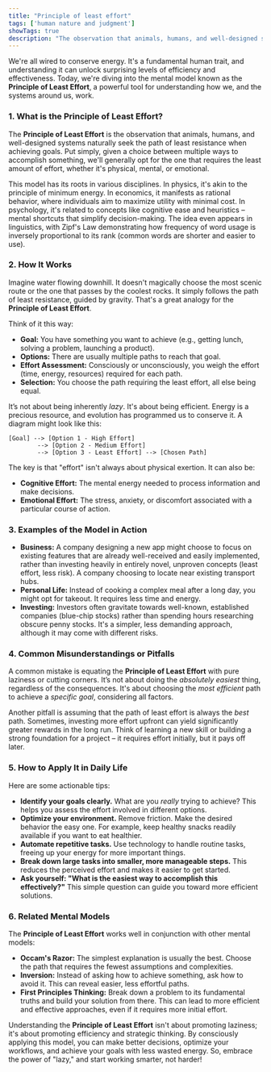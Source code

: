 ```yaml
---
title: "Principle of least effort"
tags: ['human nature and judgment']
showTags: true
description: "The observation that animals, humans, and well-designed systems naturally seek the path of least resistance when achieving goals."
---
```



We're all wired to conserve energy. It's a fundamental human trait, and understanding it can unlock surprising levels of efficiency and effectiveness. Today, we're diving into the mental model known as the **Principle of Least Effort**, a powerful tool for understanding how we, and the systems around us, work.

### 1. What is the Principle of Least Effort?

The **Principle of Least Effort** is the observation that animals, humans, and well-designed systems naturally seek the path of least resistance when achieving goals. Put simply, given a choice between multiple ways to accomplish something, we'll generally opt for the one that requires the least amount of effort, whether it's physical, mental, or emotional.

This model has its roots in various disciplines. In physics, it's akin to the principle of minimum energy. In economics, it manifests as rational behavior, where individuals aim to maximize utility with minimal cost. In psychology, it's related to concepts like cognitive ease and heuristics – mental shortcuts that simplify decision-making. The idea even appears in linguistics, with Zipf's Law demonstrating how frequency of word usage is inversely proportional to its rank (common words are shorter and easier to use).

### 2. How It Works

Imagine water flowing downhill. It doesn't magically choose the most scenic route or the one that passes by the coolest rocks. It simply follows the path of least resistance, guided by gravity. That's a great analogy for the **Principle of Least Effort**.

Think of it this way:

*   **Goal:** You have something you want to achieve (e.g., getting lunch, solving a problem, launching a product).
*   **Options:** There are usually multiple paths to reach that goal.
*   **Effort Assessment:** Consciously or unconsciously, you weigh the effort (time, energy, resources) required for each path.
*   **Selection:** You choose the path requiring the least effort, all else being equal.

It’s not about being inherently *lazy*. It's about being efficient. Energy is a precious resource, and evolution has programmed us to conserve it. A diagram might look like this:

```
[Goal] --> [Option 1 - High Effort]
        --> [Option 2 - Medium Effort]
        --> [Option 3 - Least Effort] --> [Chosen Path]
```

The key is that "effort" isn't always about physical exertion. It can also be:

*   **Cognitive Effort:** The mental energy needed to process information and make decisions.
*   **Emotional Effort:** The stress, anxiety, or discomfort associated with a particular course of action.

### 3. Examples of the Model in Action

*   **Business:** A company designing a new app might choose to focus on existing features that are already well-received and easily implemented, rather than investing heavily in entirely novel, unproven concepts (least effort, less risk). A company choosing to locate near existing transport hubs.
*   **Personal Life:** Instead of cooking a complex meal after a long day, you might opt for takeout. It requires less time and energy.
*   **Investing:** Investors often gravitate towards well-known, established companies (blue-chip stocks) rather than spending hours researching obscure penny stocks. It's a simpler, less demanding approach, although it may come with different risks.

### 4. Common Misunderstandings or Pitfalls

A common mistake is equating the **Principle of Least Effort** with pure laziness or cutting corners. It’s not about doing the *absolutely easiest* thing, regardless of the consequences. It's about choosing the *most efficient* path to achieve a *specific goal*, considering all factors.

Another pitfall is assuming that the path of least effort is always the *best* path. Sometimes, investing more effort upfront can yield significantly greater rewards in the long run. Think of learning a new skill or building a strong foundation for a project – it requires effort initially, but it pays off later.

### 5. How to Apply It in Daily Life

Here are some actionable tips:

*   **Identify your goals clearly.** What are you *really* trying to achieve? This helps you assess the effort involved in different options.
*   **Optimize your environment.** Remove friction. Make the desired behavior the easy one. For example, keep healthy snacks readily available if you want to eat healthier.
*   **Automate repetitive tasks.** Use technology to handle routine tasks, freeing up your energy for more important things.
*   **Break down large tasks into smaller, more manageable steps.** This reduces the perceived effort and makes it easier to get started.
*   **Ask yourself: "What is the easiest way to accomplish this effectively?"** This simple question can guide you toward more efficient solutions.

### 6. Related Mental Models

The **Principle of Least Effort** works well in conjunction with other mental models:

*   **Occam's Razor:** The simplest explanation is usually the best. Choose the path that requires the fewest assumptions and complexities.
*   **Inversion:** Instead of asking how to achieve something, ask how to avoid it. This can reveal easier, less effortful paths.
*   **First Principles Thinking:** Break down a problem to its fundamental truths and build your solution from there. This can lead to more efficient and effective approaches, even if it requires more initial effort.

Understanding the **Principle of Least Effort** isn't about promoting laziness; it's about promoting efficiency and strategic thinking. By consciously applying this model, you can make better decisions, optimize your workflows, and achieve your goals with less wasted energy. So, embrace the power of "lazy," and start working smarter, not harder!

